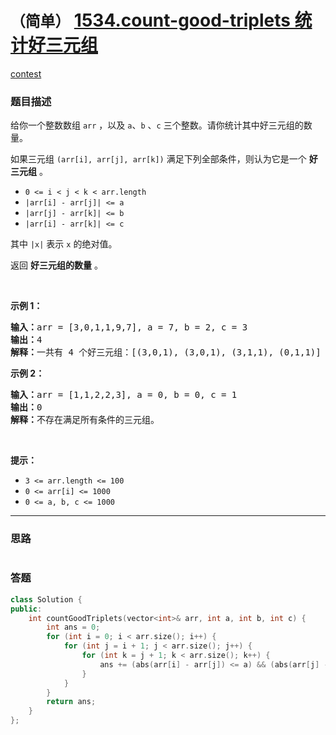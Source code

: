 # `（简单）` [1534.count-good-triplets 统计好三元组](https://leetcode-cn.com/problems/count-good-triplets/)

[contest](https://leetcode-cn.com/contest/weekly-contest-200/problems/count-good-triplets/)

### 题目描述
<p>给你一个整数数组 <code>arr</code> ，以及 <code>a</code>、<code>b</code> 、<code>c</code> 三个整数。请你统计其中好三元组的数量。</p>

<p>如果三元组 <code>(arr[i], arr[j], arr[k])</code> 满足下列全部条件，则认为它是一个 <strong>好三元组</strong> 。</p>

<ul>
	<li><code>0 <= i < j < k <&nbsp;arr.length</code></li>
	<li><code>|arr[i] - arr[j]| <= a</code></li>
	<li><code>|arr[j] - arr[k]| <= b</code></li>
	<li><code>|arr[i] - arr[k]| <= c</code></li>
</ul>

<p>其中 <code>|x|</code> 表示 <code>x</code> 的绝对值。</p>

<p>返回 <strong>好三元组的数量</strong> 。</p>

<p>&nbsp;</p>

<p><strong>示例 1：</strong></p>

<pre><strong>输入：</strong>arr = [3,0,1,1,9,7], a = 7, b = 2, c = 3
<strong>输出：</strong>4
<strong>解释：</strong>一共有 4 个好三元组：[(3,0,1), (3,0,1), (3,1,1), (0,1,1)] 。
</pre>

<p><strong>示例 2：</strong></p>

<pre><strong>输入：</strong>arr = [1,1,2,2,3], a = 0, b = 0, c = 1
<strong>输出：</strong>0
<strong>解释：</strong>不存在满足所有条件的三元组。
</pre>

<p>&nbsp;</p>

<p><strong>提示：</strong></p>

<ul>
	<li><code>3 <= arr.length <= 100</code></li>
	<li><code>0 <= arr[i] <= 1000</code></li>
	<li><code>0 <= a, b, c <= 1000</code></li>
</ul>


---
### 思路
```
```



### 答题
``` C++
class Solution {
public:
    int countGoodTriplets(vector<int>& arr, int a, int b, int c) {
        int ans = 0;
        for (int i = 0; i < arr.size(); i++) {
            for (int j = i + 1; j < arr.size(); j++) {
                for (int k = j + 1; k < arr.size(); k++) {
                    ans += (abs(arr[i] - arr[j]) <= a) && (abs(arr[j] - arr[k]) <= b) && (abs(arr[i] - arr[k]) <= c);
                }
            }
        }
        return ans;
    }
};
```





